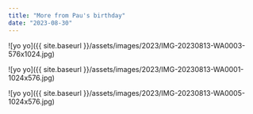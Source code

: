 ```yaml
---
title: "More from Pau's birthday"
date: "2023-08-30"
---
```


![yo yo]({{ site.baseurl }}/assets/images/2023/IMG-20230813-WA0003-576x1024.jpg)

![yo yo]({{ site.baseurl }}/assets/images/2023/IMG-20230813-WA0001-1024x576.jpg)

![yo yo]({{ site.baseurl }}/assets/images/2023/IMG-20230813-WA0005-1024x576.jpg)

